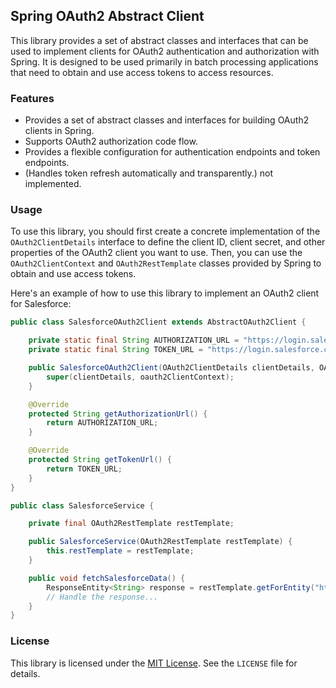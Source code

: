 ## Spring OAuth2 Abstract Client

This library provides a set of abstract classes and interfaces that can be used to implement clients for OAuth2 authentication and authorization with Spring. It is designed to be used primarily in batch processing applications that need to obtain and use access tokens to access resources.

### Features

- Provides a set of abstract classes and interfaces for building OAuth2 clients in Spring.
- Supports OAuth2 authorization code flow.
- Provides a flexible configuration for authentication endpoints and token endpoints.
- (Handles token refresh automatically and transparently.) not implemented.

### Usage

To use this library, you should first create a concrete implementation of the `OAuth2ClientDetails` interface to define the client ID, client secret, and other properties of the OAuth2 client you want to use. Then, you can use the `OAuth2ClientContext` and `OAuth2RestTemplate` classes provided by Spring to obtain and use access tokens.

Here's an example of how to use this library to implement an OAuth2 client for Salesforce:

```java
public class SalesforceOAuth2Client extends AbstractOAuth2Client {

    private static final String AUTHORIZATION_URL = "https://login.salesforce.com/services/oauth2/authorize";
    private static final String TOKEN_URL = "https://login.salesforce.com/services/oauth2/token";

    public SalesforceOAuth2Client(OAuth2ClientDetails clientDetails, OAuth2ClientContext oauth2ClientContext) {
        super(clientDetails, oauth2ClientContext);
    }

    @Override
    protected String getAuthorizationUrl() {
        return AUTHORIZATION_URL;
    }

    @Override
    protected String getTokenUrl() {
        return TOKEN_URL;
    }
}

public class SalesforceService {

    private final OAuth2RestTemplate restTemplate;

    public SalesforceService(OAuth2RestTemplate restTemplate) {
        this.restTemplate = restTemplate;
    }

    public void fetchSalesforceData() {
        ResponseEntity<String> response = restTemplate.getForEntity("https://your.salesforce.com/services/data/v51.0/query?q=SELECT+Name+FROM+Account", String.class);
        // Handle the response...
    }
}
```

### License

This library is licensed under the [MIT License](https://opensource.org/licenses/MIT). See the `LICENSE` file for details.
